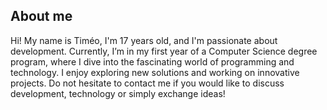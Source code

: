 ## About me

Hi! My name is Timéo, I'm 17 years old, and I'm passionate about development. Currently, I’m in my first year of a Computer Science degree program, where I dive into the fascinating world of programming and technology. I enjoy exploring new solutions and working on innovative projects. Do not hesitate to contact me if you would like to discuss development, technology or simply exchange ideas!
